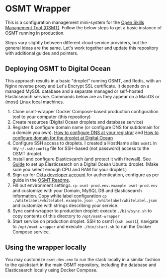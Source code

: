 # OSMT Wrapper
This is a configuration management mini-system for the [Open Skills Management Tool (OSMT)](https://github.com/wgu-opensource/osmt). Follow the below steps to get a basic instance of OSMT running in production.

Steps vary slightly between different cloud service providers, but the general ideas are the same. Let's work together and update this repository with additional guides and pointers.

## Deploying OSMT to Digital Ocean
This approach results in a basic "droplet" running OSMT, and Redis, with an Nginx reverse proxy and Let's Encrypt SSL certificate. It depends on a managed MySQL database and a separate managed or self-hosted Elasticsearch service. Commands below are as they appear on a MacOS or (most) Linux local machines.

1. Clone osmt-wrapper Docker Compose-based production configuration tool​ to your computer (this repository)
2. Create resources (Digital Ocean droplets and database service)​
3. Register & configure domain name (or configure DNS for subdomain for a domain you own). [How to configure DNS at your registrar](https://docs.digitalocean.com/tutorials/dns-registrars/) and [How to configure domain for the droplet at Digital Ocean](https://docs.digitalocean.com/products/networking/dns/quickstart/)
4. Configure SSH access to droplets​. I created a HostName alias `osmt1` in my `~/.ssh/config` file for SSH-based (not password) access to the OSMT droplet.
5. Install and configure Elasticsearch (and protect it with firewall)​. See [Guide](https://www.digitalocean.com/community/tutorials/how-to-install-and-configure-elasticsearch-on-ubuntu-20-04) to set up Elasticsearch on a Digital Ocean Ubuntu droplet. (Make sure you select enough CPU and RAM for your droplet.)
6. Sign up for [Okta developer account](https://developer.okta.com/signup/) for authentication, configure as per guide in the [OSMT Readme](https://github.com/wgu-opensource/osmt/blob/develop/README.md#oauth2-and-okta-configuration).
7. Fill out environment settings. `cp osmt-prod.env.example osmt-prod.env` and customize with your Domain, MySQL DB and Elasticsearch information. Copy white label configuration `cp ./whitelabel/whitelabel.example.json ./whitelabel/whitelabel.json` and customize with strings describing your service.
8. Sync osmt-wrapper to production droplet​: execute `./bin/sync.sh` to copy contents of this directory to `/opt/osmt-wrapper`
9. Start service on production droplet. SSH to osmt1 (`ssh osmt1`), navigate to `/opt/osmt-wrapper` and execute `./bin/start.sh` to run the Docker Compose service.

## Using the wrapper locally
You may customize `osmt-dev.env` to run the stack locally in a similar fashion to the quickstart in the main OSMT repository, including the database and Elasticsearch locally using Docker Compose.
